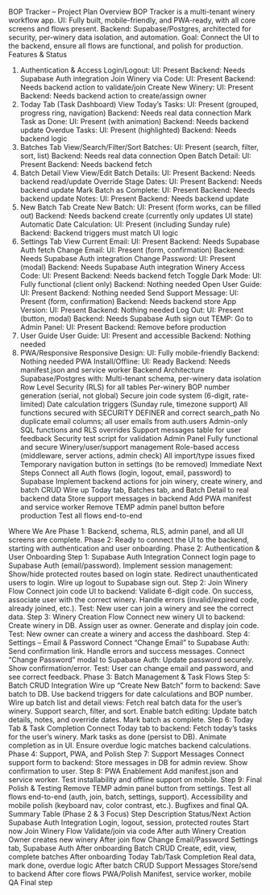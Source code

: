 BOP Tracker – Project Plan
Overview
BOP Tracker is a multi-tenant winery workflow app.
UI: Fully built, mobile-friendly, and PWA-ready, with all core screens and flows present.
Backend: Supabase/Postgres, architected for security, per-winery data isolation, and automation.
Goal: Connect the UI to the backend, ensure all flows are functional, and polish for production.
Features & Status
1. Authentication & Access
Login/Logout:
UI: Present
Backend: Needs Supabase Auth integration
Join Winery via Code:
UI: Present
Backend: Needs backend action to validate/join
Create New Winery:
UI: Present
Backend: Needs backend action to create/assign owner
2. Today Tab (Task Dashboard)
View Today’s Tasks:
UI: Present (grouped, progress ring, navigation)
Backend: Needs real data connection
Mark Task as Done:
UI: Present (with animation)
Backend: Needs backend update
Overdue Tasks:
UI: Present (highlighted)
Backend: Needs backend logic
3. Batches Tab
View/Search/Filter/Sort Batches:
UI: Present (search, filter, sort, list)
Backend: Needs real data connection
Open Batch Detail:
UI: Present
Backend: Needs backend fetch
4. Batch Detail View
View/Edit Batch Details:
UI: Present
Backend: Needs backend read/update
Override Stage Dates:
UI: Present
Backend: Needs backend update
Mark Batch as Complete:
UI: Present
Backend: Needs backend update
Notes:
UI: Present
Backend: Needs backend update
5. New Batch Tab
Create New Batch:
UI: Present (form works, can be filled out)
Backend: Needs backend create (currently only updates UI state)
Automatic Date Calculation:
UI: Present (including Sunday rule)
Backend: Backend triggers must match UI logic
6. Settings Tab
View Current Email:
UI: Present
Backend: Needs Supabase Auth fetch
Change Email:
UI: Present (form, confirmation)
Backend: Needs Supabase Auth integration
Change Password:
UI: Present (modal)
Backend: Needs Supabase Auth integration
Winery Access Code:
UI: Present
Backend: Needs backend fetch
Toggle Dark Mode:
UI: Fully functional (client only)
Backend: Nothing needed
Open User Guide:
UI: Present
Backend: Nothing needed
Send Support Message:
UI: Present (form, confirmation)
Backend: Needs backend store
App Version:
UI: Present
Backend: Nothing needed
Log Out:
UI: Present (button, modal)
Backend: Needs Supabase Auth sign out
TEMP: Go to Admin Panel:
UI: Present
Backend: Remove before production
7. User Guide
User Guide:
UI: Present and accessible
Backend: Nothing needed
8. PWA/Responsive
Responsive Design:
UI: Fully mobile-friendly
Backend: Nothing needed
PWA Install/Offline:
UI: Ready
Backend: Needs manifest.json and service worker
Backend Architecture
Supabase/Postgres with:
Multi-tenant schema, per-winery data isolation
Row Level Security (RLS) for all tables
Per-winery BOP number generation (serial, not global)
Secure join code system (6-digit, rate-limited)
Date calculation triggers (Sunday rule, timezone support)
All functions secured with SECURITY DEFINER and correct search_path
No duplicate email columns; all user emails from auth.users
Admin-only SQL functions and RLS overrides
Support messages table for user feedback
Security test script for validation
Admin Panel
Fully functional and secure
Winery/user/support management
Role-based access (middleware, server actions, admin check)
All import/type issues fixed
Temporary navigation button in settings (to be removed)
Immediate Next Steps
Connect all Auth flows (login, logout, email, password) to Supabase
Implement backend actions for join winery, create winery, and batch CRUD
Wire up Today tab, Batches tab, and Batch Detail to real backend data
Store support messages in backend
Add PWA manifest and service worker
Remove TEMP admin panel button before production
Test all flows end-to-end

Where We Are
Phase 1: Backend, schema, RLS, admin panel, and all UI screens are complete.
Phase 2: Ready to connect the UI to the backend, starting with authentication and user onboarding.
Phase 2: Authentication & User Onboarding
Step 1: Supabase Auth Integration
Connect login page to Supabase Auth (email/password).
Implement session management:
Show/hide protected routes based on login state.
Redirect unauthenticated users to login.
Wire up logout to Supabase sign out.
Step 2: Join Winery Flow
Connect join code UI to backend:
Validate 6-digit code.
On success, associate user with the correct winery.
Handle errors (invalid/expired code, already joined, etc.).
Test:
New user can join a winery and see the correct data.
Step 3: Winery Creation Flow
Connect new winery UI to backend:
Create winery in DB.
Assign user as owner.
Generate and display join code.
Test:
New owner can create a winery and access the dashboard.
Step 4: Settings – Email & Password
Connect “Change Email” to Supabase Auth:
Send confirmation link.
Handle errors and success messages.
Connect “Change Password” modal to Supabase Auth:
Update password securely.
Show confirmation/error.
Test:
User can change email and password, and see correct feedback.
Phase 3: Batch Management & Task Flows
Step 5: Batch CRUD Integration
Wire up “Create New Batch” form to backend:
Save batch to DB.
Use backend triggers for date calculations and BOP number.
Wire up batch list and detail views:
Fetch real batch data for the user’s winery.
Support search, filter, and sort.
Enable batch editing:
Update batch details, notes, and override dates.
Mark batch as complete.
Step 6: Today Tab & Task Completion
Connect Today tab to backend:
Fetch today’s tasks for the user’s winery.
Mark tasks as done (persist to DB).
Animate completion as in UI.
Ensure overdue logic matches backend calculations.
Phase 4: Support, PWA, and Polish
Step 7: Support Messages
Connect support form to backend:
Store messages in DB for admin review.
Show confirmation to user.
Step 8: PWA Enablement
Add manifest.json and service worker.
Test installability and offline support on mobile.
Step 9: Final Polish & Testing
Remove TEMP admin panel button from settings.
Test all flows end-to-end (auth, join, batch, settings, support).
Accessibility and mobile polish (keyboard nav, color contrast, etc.).
Bugfixes and final QA.
Summary Table (Phase 2 & 3 Focus)
Step	Description	Status/Next Action
Supabase Auth Integration	Login, logout, session, protected routes	Start now
Join Winery Flow	Validate/join via code	After auth
Winery Creation	Owner creates new winery	After join flow
Change Email/Password	Settings tab, Supabase Auth	After onboarding
Batch CRUD	Create, edit, view, complete batches	After onboarding
Today Tab/Task Completion	Real data, mark done, overdue logic	After batch CRUD
Support Messages	Store/send to backend	After core flows
PWA/Polish	Manifest, service worker, mobile QA	Final step
